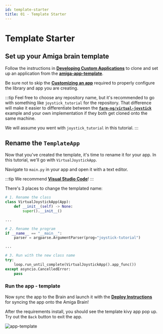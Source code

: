 ```yaml
---
id: template-starter
title: 01 - Template Starter
---
```

# Template Starter


## Set up your Amiga brain template

Follow the instructions in [**Developing Custom Applications**](/docs/brain/custom-applications.mdx)
to clone and set up an application from the [**amiga-app-template**](https://github.com/farm-ng/amiga-app-template).

Be sure not to skip the [**Customizing an app**](/docs/brain/brain-apps#customizing-an-app) required to properly configure
the library and app you are creating.

:::tip
Feel free to choose any repository name, but it's recommended to go with something like `joystick_tutorial` for the repository.
That difference will make it easier to differentiate between the [**`farm-ng/virtual-joystick`**](https://github.com/farm-ng/virtual-joystick)
example and your own implementation if they both get cloned onto the same machine.

We will assume you went with `joystick_tutorial` in this tutorial.
:::

## Rename the `TemplateApp`

Now that you've created the template, it's time to rename it for your app.
In this tutorial, we'll go with `VirtualJoystickApp`.

Navigate to `main.py` in your app and open it with a text editor.

:::tip
We recommend [**Visual Studio Code**](https://code.visualstudio.com/)!
:::

There's 3 places to change the templated name:
```Python
# 1. Rename the class
class VirtualJoystickApp(App):
    def __init__(self) -> None:
        super().__init__()

...

# 2. Rename the program
if __name__ == "__main__":
    parser = argparse.ArgumentParser(prog="joystick-tutorial")

...

# 3. Run with the new class name
try:
    loop.run_until_complete(VirtualJoystickApp().app_func())
except asyncio.CancelledError:
    pass
```

### Run the app - template

Now sync the app to the Brain and launch it with the
[**Deploy Instructions**](/docs/brain/brain-apps#develop-and-test-in-the-robot)
for syncing the app onto the Amiga Brain!

After the requirements install, you should see the template kivy app pop up.
Try out the `Back` button to exit the app.

![app-template](https://user-images.githubusercontent.com/53625197/217021857-aede9e9b-0f85-4b15-971f-c45944a3813c.png)
